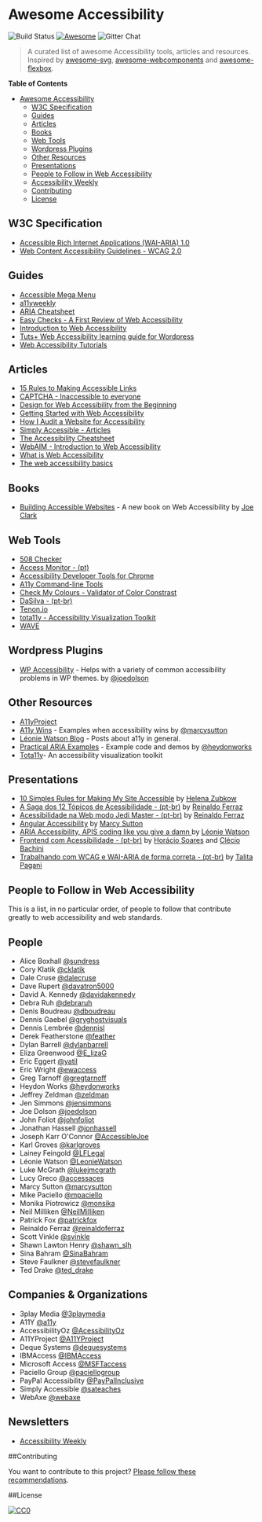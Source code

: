 # Awesome Accessibility

![Build Status](https://travis-ci.org/brunopulis/awesome-a11y.svg?branch=master)
[![Awesome](https://cdn.rawgit.com/sindresorhus/awesome/d7305f38d29fed78fa85652e3a63e154dd8e8829/media/badge.svg)](https://github.com/sindresorhus/awesome)
![Gitter Chat](https://img.shields.io/badge/%E2%8A%AA%20GITTER%20-JOIN%20CHAT%20%E2%86%92-brightgreen.svg?style=flat)

> A curated list of awesome Accessibility tools, articles and resources. Inspired by [awesome-svg](https://github.com/willianjusten/awesome-svg), [awesome-webcomponents](https://github.com/obetomuniz/awesome-webcomponents) and [awesome-flexbox](https://github.com/afonsopacifer/awesome-flexbox).

**Table of Contents**

- [Awesome Accessibility](##awesome-accessibility)
  - [W3C Specification](#w3c-specification)
  - [Guides](#guides)
  - [Articles](#articles)
  - [Books](#books)
  - [Web Tools](#web-tools)
  - [Wordpress Plugins](#wordpress-plugins)
  - [Other Resources](#other-resources)
  - [Presentations](#presentations)
  - [People to Follow in Web Accessibility](#people-to-follow-in-web-accessibility)
  - [Accessibility Weekly](#newsletters)
  - [Contributing](#contributing)
  - [License](#license)


## W3C Specification

* [Accessible Rich Internet Applications (WAI-ARIA) 1.0](http://www.w3.org/TR/wai-aria/)
* [Web Content Accessibility Guidelines - WCAG 2.0](http://www.w3.org/TR/WCAG20/)

## Guides

* [Accessible Mega Menu](https://github.com/adobe-accessibility/Accessible-Mega-Menu)
* [a11yweekly](http://a11yweekly.com/)
* [ARIA Cheatsheet](http://karlgroves-sandbox.com/CheatSheets/ARIA-Cheatsheet.html)
* [Easy Checks - A First Review of Web Accessibility](http://www.w3.org/WAI/eval/preliminary.html)
* [Introduction to Web Accessibility](https://webaccessibility.withgoogle.com/course)
* [Tuts+ Web Accessibility learning guide for Wordpress](http://code.tutsplus.com/series/accessibility--cms-799)
* [Web Accessibility Tutorials](http://www.w3.org/WAI/tutorials/)

## Articles

* [15 Rules to Making Accessible Links](http://www.sitepoint.com/15-rules-making-accessible-links/)
* [CAPTCHA - Inaccessible to everyone](http://www.sitepoint.com/captcha-inaccessible-to-everyone/)
* [Design for Web Accessibility from the Beginning](https://getflywheel.com/layout/design-web-accessibility-beginning/)
* [Getting Started with Web Accessibility](http://www.w3.org/WAI/gettingstarted/Overview.html)
* [How I Audit a Website for Accessibility](http://substantial.com/blog/2014/07/22/how-i-audit-a-website-for-accessibility/)
* [Simply Accessible - Articles ](http://simplyaccessible.com/articles/)
* [The Accessibility Cheatsheet](http://bitsofco.de/2015/the-accessibility-cheatsheet/)
* [WebAIM - Introduction to Web Accessibility](http://webaim.org/intro/)
* [What is Web Accessibility](http://alistapart.com/article/wiwa)
* [The web accessibility basics](https://www.marcozehe.de/2015/12/14/the-web-accessibility-basics/)

## Books

* [Building Accessible Websites](http://joeclark.org/book/) - A new book on Web Accessibility by [Joe Clark](http://joeclark.org/)

## Web Tools

* [508 Checker](http://www.508checker.com/)
* [Access Monitor - (pt) ](http://www.acessibilidade.gov.pt/accessmonitor/)
* [Accessibility Developer Tools for Chrome](https://chrome.google.com/webstore/detail/accessibility-developer-t/fpkknkljclfencbdbgkenhalefipecmb?hl=en)
* [A11y Command-line Tools](https://addyosmani.github.io/a11y/)
* [Check My Colours - Validator of Color Constrast](http://www.checkmycolours.com/)
* [DaSilva - (pt-br) ](http://www.dasilva.org.br/)
* [Tenon.io](https://tenon.io/)
* [tota11y - Accessibility Visualization Toolkit](http://khan.github.io/tota11y/)
* [WAVE](http://wave.webaim.org/)

## Wordpress Plugins

* [WP Accessibility](https://www.joedolson.com/wp-accessibility/) - Helps with a variety of common accessibility problems in WP themes. by [@joedolson](http://www.github.com/joedolson)

## Other Resources
* [A11yProject](http://github.com/a11yproject/a11yproject.com)
* [A11y Wins](http://a11ywins.tumblr.com/) - Examples when accessibility wins by [@marcysutton](http://twitter.com/marcysutton)
* [Léonie Watson Blog](http://tink.uk/) - Posts about a11y in general.
* [Practical ARIA Examples](http://heydonworks.com/practical_aria_examples/) - Example code and demos by [@heydonworks](http://twitter.com/heydonworks)
* [Tota11y](http://khan.github.io/tota11y/)- An accessibility visualization toolkit

## Presentations
* [10 Simples Rules for Making My Site Accessible](http://pt.slideshare.net/HelenaZubkow/10-simple-rules-for-making-my-site-accessible) by [Helena Zubkow](https://twitter.com/misshelenasue)
* [A Saga dos 12 Tópicos de Acessibilidade - (pt-br)](https://www.youtube.com/watch?v=RFg6XP6oluE) by [Reinaldo Ferraz](https://twitter.com/reinaldoferraz)
* [Acessibilidade na Web modo Jedi Master - (pt-br)](https://www.youtube.com/watch?v=MMLQioPwbik) by [Reinaldo Ferraz](https://twitter.com/reinaldoferraz)
* [Angular Accessibility](http://marcysutton.com/slides/angular-a11y-ng-europe/) by [Marcy Sutton](https://twitter.com/marcysutton)
* [ARIA Accessibility, APIS coding like you give a damn ](http://www.slideshare.net/LeonieWatson/aria-accessibility-apis-coding-like-you-give-a-damn-2015) by [Léonie Watson](http://twitter.com/LeonieWatson)
* [Frontend com Acessibilidade - (pt-br)](https://www.youtube.com/watch?v=UzTVq7we84w) by [Horácio Soares](https://twitter.com/horaciosoares) and [Clécio Bachini](https://twitter.com/cbachini)
* [Trabalhando com WCAG e WAI-ARIA de forma correta - (pt-br)](http://slides.com/talitapagani/wcag-aria-webbr2015#/16) by [Talita Pagani](https://github.com/talitapagani)

## People to Follow in Web Accessibility

This is a list, in no particular order, of people to follow that contribute greatly to web accessibility and web standards.

## People 

* Alice Boxhall	[@sundress](https://twitter.com/sundress)
* Cory Klatik [@cklatik](https://twitter.com/cklatik)
* Dale Cruse [@dalecruse](https://twitter.com/dalecruse)
* Dave Rupert [@davatron5000](https://twitter.com/davatron5000)
* David A. Kennedy [@davidakennedy](https://twitter.com/davidakennedy)
* Debra Ruh	[@debraruh](https://twitter.com/debraruh)
* Denis Boudreau	[@dboudreau](https://twitter.com/dboudreau)
* Dennis Gaebel [@gryghostvisuals](https://twitter.com/gryghostvisuals)
* Dennis Lembrée	[@dennisl](https://twitter.com/dennisl)
* Derek Featherstone [@feather](https://twitter.com/feather)
* Dylan Barrell	[@dylanbarrell](https://twitter.com/dylanbarrell)
* Eliza Greenwood [@E_lizaG](https://twitter.com/E_lizaG)
* Eric Eggert [@yatil](http://twitter.com/yatil)
* Eric Wright [@ewaccess](http://twitter.com/ewaccess)
* Greg Tarnoff [@gregtarnoff](https://twitter.com/gregtarnoff)
* Heydon Works [@heydonworks](http://twitter.com/heydonworks)
* Jeffrey Zeldman	[@zeldman](https://twitter.com/zeldman)
* Jen Simmons	[@jensimmons](https://twitter.com/jensimmons)
* Joe Dolson   [@joedolson](http://twitter.com/joedolson)
* John Foliot [@johnfoliot](https://twitter.com/johnfoliot)
* Jonathan Hassell	[@jonhassell](https://twitter.com/jonhassell)
* Joseph Karr O'Connor [@AccessibleJoe](https://twitter.com/AccessibleJoe)
* Karl Groves  [@karlgroves](http://twitter.com/karlgroves)
* Lainey Feingold [@LFLegal](https://twitter.com/LFLegal)
* Léonie Watson [@LeonieWatson](http://twitter.com/LeonieWatson)
* Luke McGrath [@lukejmcgrath](https://twitter.com/lukejmcgrath)
* Lucy Greco [@accessaces](https://twitter.com/accessaces)
* Marcy Sutton  [@marcysutton](http://twitter.com/marcysutton)
* Mike Paciello [@mpaciello](http://twitter.com/mpaciello)
* Monika Piotrowicz [@monsika](https://twitter.com/monsika)
* Neil Milliken	[@NeilMilliken](https://twitter.com/NeilMilliken)
* Patrick Fox	[@patrickfox](https://twitter.com/patrickfox)
* Reinaldo Ferraz [@reinaldoferraz](http://twitter.com/reinaldoferraz)
* Scott Vinkle [@svinkle](https://twitter.com/svinkle)
* Shawn Lawton Henry [@shawn_slh](http://twitter.com/shawn_slh)
* Sina Bahram	[@SinaBahram](https://twitter.com/SinaBahram)
* Steve Faulkner     [@stevefaulkner](http://twitter.com/stevefaulkner)
* Ted Drake	[@ted_drake](https://twitter.com/ted_drake)

## Companies & Organizations

* 3play Media	[@3playmedia](https://twitter.com/3playmedia)
* A11Y [@a11y](http://twitter.com/a11y)
* AccessibilityOz [@AcessibilityOz](https://twitter.com/accessibilityoz)
* A11YProject     [@A11YProject](http://twitter.com/A11YProject)
* Deque Systems  [@dequesystems](http://www.deque.com/)
* IBMAccess [@IBMAccess](https://twitter.com/IBMAccess)
* Microsoft Access	[@MSFTaccess](https://twitter.com/MSFTaccess)
* Paciello Group [@paciellogroup](http://twitter.com/paciellogroup)
* PayPal Accessibility [@PayPalInclusive](https://twitter.com/PayPalInclusive)
* Simply Accessible	[@sateaches](https://twitter.com/sateaches)
* WebAxe [@webaxe](http://twitter.com/webaxe)

## Newsletters
- [Accessibility Weekly](http://a11yweekly.com/)

##Contributing

You want to contribute to this project? [Please follow these recommendations](CONTRIBUTING.md).

##License

[![CC0](https://i.creativecommons.org/l/by/4.0/88x31.png)](http://creativecommons.org/licenses/by/4.0/)
